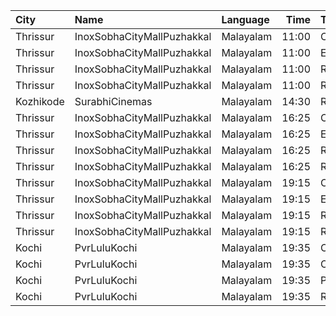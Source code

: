 | City      | Name                       | Language  |  Time | Type          | Price | Capacity | Booked |
| :-------- | :------------------------- | :-------- | ----: | :------------ | ----: | -------: | -----: |
| Thrissur  | InoxSobhaCityMallPuzhakkal | Malayalam | 11:00 | Club          |  140₹ |       28 |      0 |
| Thrissur  | InoxSobhaCityMallPuzhakkal | Malayalam | 11:00 | Executive     |  110₹ |       10 |      0 |
| Thrissur  | InoxSobhaCityMallPuzhakkal | Malayalam | 11:00 | RoyalRecliner |  270₹ |        5 |      0 |
| Thrissur  | InoxSobhaCityMallPuzhakkal | Malayalam | 11:00 | Royal         |  170₹ |        6 |      0 |
| Kozhikode | SurabhiCinemas             | Malayalam | 14:30 | RedRuby       |  180₹ |       50 |      4 |
| Thrissur  | InoxSobhaCityMallPuzhakkal | Malayalam | 16:25 | Club          |  190₹ |       33 |      0 |
| Thrissur  | InoxSobhaCityMallPuzhakkal | Malayalam | 16:25 | Executive     |  130₹ |       11 |      0 |
| Thrissur  | InoxSobhaCityMallPuzhakkal | Malayalam | 16:25 | RoyalRecliner |  350₹ |        5 |      0 |
| Thrissur  | InoxSobhaCityMallPuzhakkal | Malayalam | 16:25 | Royal         |  190₹ |        2 |      0 |
| Thrissur  | InoxSobhaCityMallPuzhakkal | Malayalam | 19:15 | Club          |  190₹ |       21 |      0 |
| Thrissur  | InoxSobhaCityMallPuzhakkal | Malayalam | 19:15 | Executive     |  130₹ |       11 |      0 |
| Thrissur  | InoxSobhaCityMallPuzhakkal | Malayalam | 19:15 | RoyalRecliner |  350₹ |        5 |      0 |
| Thrissur  | InoxSobhaCityMallPuzhakkal | Malayalam | 19:15 | Royal         |  190₹ |        2 |      0 |
| Kochi     | PvrLuluKochi               | Malayalam | 19:35 | Classic       |  140₹ |       39 |     19 |
| Kochi     | PvrLuluKochi               | Malayalam | 19:35 | ClassicPlus   |  160₹ |       91 |     56 |
| Kochi     | PvrLuluKochi               | Malayalam | 19:35 | Prime         |  190₹ |       68 |     40 |
| Kochi     | PvrLuluKochi               | Malayalam | 19:35 | Recliner      |  350₹ |       10 |      9 |